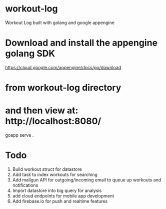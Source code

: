 # workout-log
Workout Log built with golang and google appengine

# Download and install the appengine golang SDK
https://cloud.google.com/appengine/docs/go/download

# from workout-log directory
# and then view at: http://localhost:8080/
goapp serve .

# Todo
1. Build workout struct for datastore
2. Add task to index workouts for searching
3. Add mailgun API for outgoing/incoming email to queue up workouts and notifications
4. Import datastore into big query for analysis
5. add cloud endpoints for mobile app development
6. Add firebase.io for push and realtime features